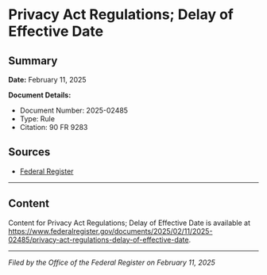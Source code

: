 # Privacy Act Regulations; Delay of Effective Date

## Summary

**Date:** February 11, 2025

**Document Details:**
- Document Number: 2025-02485
- Type: Rule
- Citation: 90 FR 9283

## Sources
- [Federal Register](https://www.federalregister.gov/documents/2025/02/11/2025-02485/privacy-act-regulations-delay-of-effective-date)

---

## Content

Content for Privacy Act Regulations; Delay of Effective Date is available at https://www.federalregister.gov/documents/2025/02/11/2025-02485/privacy-act-regulations-delay-of-effective-date.

---

*Filed by the Office of the Federal Register on February 11, 2025*
